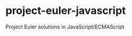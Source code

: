 project-euler-javascript
========================

Project Euler solutions in JavaScript/ECMAScript
